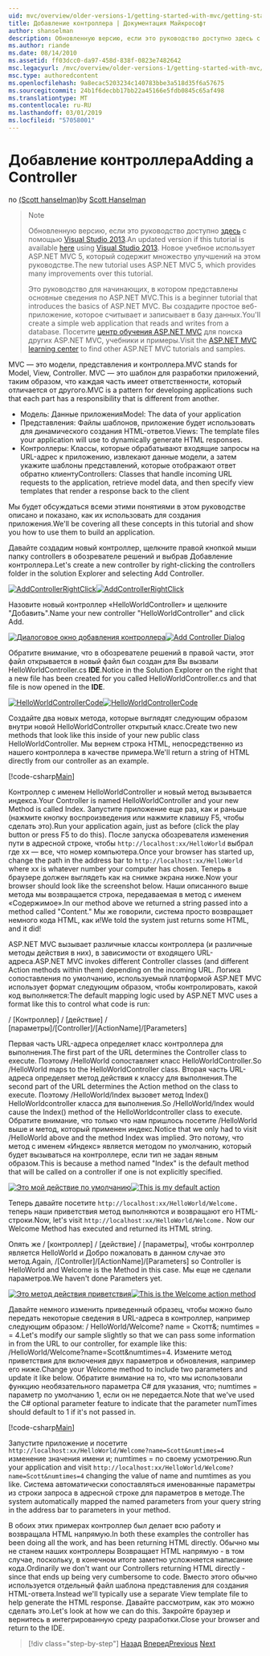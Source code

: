 ```yaml
---
uid: mvc/overview/older-versions-1/getting-started-with-mvc/getting-started-with-mvc-part2
title: Добавление контроллера | Документация Майкрософт
author: shanselman
description: Обновленную версию, если это руководство доступно здесь с помощью Visual Studio 2013. Новое учебное использует ASP.NET MVC 5, который обеспечивает множество улучшений t...
ms.author: riande
ms.date: 08/14/2010
ms.assetid: ff03dcc0-da97-458d-838f-0823e7482642
msc.legacyurl: /mvc/overview/older-versions-1/getting-started-with-mvc/getting-started-with-mvc-part2
msc.type: authoredcontent
ms.openlocfilehash: 9a8ecac5203234c140783bbe3a518d35f6a57675
ms.sourcegitcommit: 24b1f6decbb17bb22a45166e5fdb0845c65af498
ms.translationtype: MT
ms.contentlocale: ru-RU
ms.lasthandoff: 03/01/2019
ms.locfileid: "57058001"
---
```

<a name="adding-a-controller"></a><span data-ttu-id="b5315-104">Добавление контроллера</span><span class="sxs-lookup"><span data-stu-id="b5315-104">Adding a Controller</span></span>
====================
<span data-ttu-id="b5315-105">по [(Scott hanselman)](https://github.com/shanselman)</span><span class="sxs-lookup"><span data-stu-id="b5315-105">by [Scott Hanselman](https://github.com/shanselman)</span></span>

> > [!NOTE]
> > <span data-ttu-id="b5315-106">Обновленную версию, если это руководство доступно [здесь](../../getting-started/introduction/getting-started.md) с помощью [Visual Studio 2013](https://my.visualstudio.com/Downloads?q=visual%20studio%202013).</span><span class="sxs-lookup"><span data-stu-id="b5315-106">An updated version if this tutorial is available [here](../../getting-started/introduction/getting-started.md) using [Visual Studio 2013](https://my.visualstudio.com/Downloads?q=visual%20studio%202013).</span></span> <span data-ttu-id="b5315-107">Новое учебное использует ASP.NET MVC 5, который содержит множество улучшений на этом руководстве.</span><span class="sxs-lookup"><span data-stu-id="b5315-107">The new tutorial uses ASP.NET MVC 5, which provides many improvements over this tutorial.</span></span>
>
>
> <span data-ttu-id="b5315-108">Это руководство для начинающих, в котором представлены основные сведения по ASP.NET MVC.</span><span class="sxs-lookup"><span data-stu-id="b5315-108">This is a beginner tutorial that introduces the basics of ASP.NET MVC.</span></span> <span data-ttu-id="b5315-109">Вы создадите простое веб-приложение, которое считывает и записывает в базу данных.</span><span class="sxs-lookup"><span data-stu-id="b5315-109">You'll create a simple web application that reads and writes from a database.</span></span> <span data-ttu-id="b5315-110">Посетите [центр обучения ASP.NET MVC](../../../index.md) для поиска других ASP.NET MVC, учебники и примеры.</span><span class="sxs-lookup"><span data-stu-id="b5315-110">Visit the [ASP.NET MVC learning center](../../../index.md) to find other ASP.NET MVC tutorials and samples.</span></span>


<span data-ttu-id="b5315-111">MVC — это модели, представления и контроллера.</span><span class="sxs-lookup"><span data-stu-id="b5315-111">MVC stands for Model, View, Controller.</span></span> <span data-ttu-id="b5315-112">MVC — это шаблон для разработки приложений, таким образом, что каждая часть имеет ответственности, который отличается от другого.</span><span class="sxs-lookup"><span data-stu-id="b5315-112">MVC is a pattern for developing applications such that each part has a responsibility that is different from another.</span></span>

- <span data-ttu-id="b5315-113">Модель: Данные приложения</span><span class="sxs-lookup"><span data-stu-id="b5315-113">Model: The data of your application</span></span>
- <span data-ttu-id="b5315-114">Представления: Файлы шаблонов, приложение будет использовать для динамического создания HTML-ответов.</span><span class="sxs-lookup"><span data-stu-id="b5315-114">Views: The template files your application will use to dynamically generate HTML responses.</span></span>
- <span data-ttu-id="b5315-115">Контроллеры: Классы, которые обрабатывают входящие запросы на URL-адрес к приложению, извлекают данные модели, а затем укажите шаблоны представлений, которые отображают ответ обратно клиенту</span><span class="sxs-lookup"><span data-stu-id="b5315-115">Controllers: Classes that handle incoming URL requests to the application, retrieve model data, and then specify view templates that render a response back to the client</span></span>

<span data-ttu-id="b5315-116">Мы будет обсуждаться всеми этими понятиями в этом руководстве описано и показано, как их использовать для создания приложения.</span><span class="sxs-lookup"><span data-stu-id="b5315-116">We'll be covering all these concepts in this tutorial and show you how to use them to build an application.</span></span>

<span data-ttu-id="b5315-117">Давайте создадим новый контроллер, щелкните правой кнопкой мыши папку controllers в обозревателе решений и выбрав Добавление контроллера.</span><span class="sxs-lookup"><span data-stu-id="b5315-117">Let's create a new controller by right-clicking the controllers folder in the solution Explorer and selecting Add Controller.</span></span>

<span data-ttu-id="b5315-118">[![AddControllerRightClick](getting-started-with-mvc-part2/_static/image2.png)](getting-started-with-mvc-part2/_static/image1.png)</span><span class="sxs-lookup"><span data-stu-id="b5315-118">[![AddControllerRightClick](getting-started-with-mvc-part2/_static/image2.png)](getting-started-with-mvc-part2/_static/image1.png)</span></span>

<span data-ttu-id="b5315-119">Назовите новый контроллер «HelloWorldController» и щелкните "Добавить".</span><span class="sxs-lookup"><span data-stu-id="b5315-119">Name your new controller "HelloWorldController" and click Add.</span></span>

<span data-ttu-id="b5315-120">[![Диалоговое окно добавления контроллера](getting-started-with-mvc-part2/_static/image4.png)](getting-started-with-mvc-part2/_static/image3.png)</span><span class="sxs-lookup"><span data-stu-id="b5315-120">[![Add Controller Dialog](getting-started-with-mvc-part2/_static/image4.png)](getting-started-with-mvc-part2/_static/image3.png)</span></span>

<span data-ttu-id="b5315-121">Обратите внимание, что в обозревателе решений в правой части, этот файл открывается в новый файл был создан для Вы вызвали HelloWorldController.cs **IDE**.</span><span class="sxs-lookup"><span data-stu-id="b5315-121">Notice in the Solution Explorer on the right that a new file has been created for you called HelloWorldController.cs and that file is now opened in the **IDE**.</span></span>

<span data-ttu-id="b5315-122">[![HelloWorldControllerCode](getting-started-with-mvc-part2/_static/image6.png)](getting-started-with-mvc-part2/_static/image5.png)</span><span class="sxs-lookup"><span data-stu-id="b5315-122">[![HelloWorldControllerCode](getting-started-with-mvc-part2/_static/image6.png)](getting-started-with-mvc-part2/_static/image5.png)</span></span>

<span data-ttu-id="b5315-123">Создайте два новых метода, которые выглядят следующим образом внутри новой HelloWorldController открытый класс.</span><span class="sxs-lookup"><span data-stu-id="b5315-123">Create two new methods that look like this inside of your new public class HelloWorldController.</span></span> <span data-ttu-id="b5315-124">Мы вернем строка HTML, непосредственно из нашего контроллера в качестве примера.</span><span class="sxs-lookup"><span data-stu-id="b5315-124">We'll return a string of HTML directly from our controller as an example.</span></span>

[!code-csharp[Main](getting-started-with-mvc-part2/samples/sample1.cs)]

<span data-ttu-id="b5315-125">Контроллер с именем HelloWorldController и новый метод вызывается индекса.</span><span class="sxs-lookup"><span data-stu-id="b5315-125">Your Controller is named HelloWorldController and your new Method is called Index.</span></span> <span data-ttu-id="b5315-126">Запустите приложение еще раз, как и раньше (нажмите кнопку воспроизведения или нажмите клавишу F5, чтобы сделать это).</span><span class="sxs-lookup"><span data-stu-id="b5315-126">Run your application again, just as before (click the play button or press F5 to do this).</span></span> <span data-ttu-id="b5315-127">После запуска обозревателя изменения пути в адресной строке, чтобы `http://localhost:xx/HelloWorld` выбрал где xx — все, что номер компьютера.</span><span class="sxs-lookup"><span data-stu-id="b5315-127">Once your browser has started up, change the path in the address bar to `http://localhost:xx/HelloWorld` where xx is whatever number your computer has chosen.</span></span> <span data-ttu-id="b5315-128">Теперь в браузере должен выглядеть как на снимке экрана ниже.</span><span class="sxs-lookup"><span data-stu-id="b5315-128">Now your browser should look like the screenshot below.</span></span> <span data-ttu-id="b5315-129">Наши описанного выше метода мы возвращается строка, передаваемая в метод с именем «Содержимое».</span><span class="sxs-lookup"><span data-stu-id="b5315-129">In our method above we returned a string passed into a method called "Content."</span></span> <span data-ttu-id="b5315-130">Мы же говорили, система просто возвращает немного кода HTML, как и!</span><span class="sxs-lookup"><span data-stu-id="b5315-130">We told the system just returns some HTML, and it did!</span></span>

<span data-ttu-id="b5315-131">ASP.NET MVC вызывает различные классы контроллера (и различные методы действия в них), в зависимости от входящего URL-адреса.</span><span class="sxs-lookup"><span data-stu-id="b5315-131">ASP.NET MVC invokes different Controller classes (and different Action methods within them) depending on the incoming URL.</span></span> <span data-ttu-id="b5315-132">Логика сопоставления по умолчанию, используемый платформой ASP.NET MVC использует формат следующим образом, чтобы контролировать, какой код выполняется:</span><span class="sxs-lookup"><span data-stu-id="b5315-132">The default mapping logic used by ASP.NET MVC uses a format like this to control what code is run:</span></span>

<span data-ttu-id="b5315-133">/ [Контроллер] / [действие] / [параметры]</span><span class="sxs-lookup"><span data-stu-id="b5315-133">/[Controller]/[ActionName]/[Parameters]</span></span>

<span data-ttu-id="b5315-134">Первая часть URL-адреса определяет класс контроллера для выполнения.</span><span class="sxs-lookup"><span data-stu-id="b5315-134">The first part of the URL determines the Controller class to execute.</span></span> <span data-ttu-id="b5315-135">Поэтому /HelloWorld сопоставляет класс HelloWorldController.</span><span class="sxs-lookup"><span data-stu-id="b5315-135">So /HelloWorld maps to the HelloWorldController class.</span></span> <span data-ttu-id="b5315-136">Вторая часть URL-адреса определяет метод действия к классу для выполнения.</span><span class="sxs-lookup"><span data-stu-id="b5315-136">The second part of the URL determines the Action method on the class to execute.</span></span> <span data-ttu-id="b5315-137">Поэтому /HelloWorld/Index вызовет метод Index() HelloWorldcontroller класса для выполнения.</span><span class="sxs-lookup"><span data-stu-id="b5315-137">So /HelloWorld/Index would cause the Index() method of the HelloWorldcontroller class to execute.</span></span> <span data-ttu-id="b5315-138">Обратите внимание, что только что нам пришлось посетите /HelloWorld выше и метод, который применен индекс.</span><span class="sxs-lookup"><span data-stu-id="b5315-138">Notice that we only had to visit /HelloWorld above and the method Index was implied.</span></span> <span data-ttu-id="b5315-139">Это потому, что метод с именем «Индекс» является методом по умолчанию, который будет вызываться на контроллере, если тип не задан явным образом.</span><span class="sxs-lookup"><span data-stu-id="b5315-139">This is because a method named "Index" is the default method that will be called on a controller if one is not explicitly specified.</span></span>

<span data-ttu-id="b5315-140">[![Это мой действие по умолчанию](getting-started-with-mvc-part2/_static/image8.png)](getting-started-with-mvc-part2/_static/image7.png)</span><span class="sxs-lookup"><span data-stu-id="b5315-140">[![This is my default action](getting-started-with-mvc-part2/_static/image8.png)](getting-started-with-mvc-part2/_static/image7.png)</span></span>

<span data-ttu-id="b5315-141">Теперь давайте посетите `http://localhost:xx/HelloWorld/Welcome.` теперь наши приветствия метод выполняются и возвращают его HTML-строки.</span><span class="sxs-lookup"><span data-stu-id="b5315-141">Now, let's visit `http://localhost:xx/HelloWorld/Welcome.` Now our Welcome Method has executed and returned its HTML string.</span></span>

<span data-ttu-id="b5315-142">Опять же / [контроллер] / [действие] / [параметры], чтобы контроллер является HelloWorld и Добро пожаловать в данном случае это метод.</span><span class="sxs-lookup"><span data-stu-id="b5315-142">Again, /[Controller]/[ActionName]/[Parameters] so Controller is HelloWorld and Welcome is the Method in this case.</span></span> <span data-ttu-id="b5315-143">Мы еще не сделали параметров.</span><span class="sxs-lookup"><span data-stu-id="b5315-143">We haven't done Parameters yet.</span></span>

<span data-ttu-id="b5315-144">[![Это метод действия приветствия](getting-started-with-mvc-part2/_static/image10.png)](getting-started-with-mvc-part2/_static/image9.png)</span><span class="sxs-lookup"><span data-stu-id="b5315-144">[![This is the Welcome action method](getting-started-with-mvc-part2/_static/image10.png)](getting-started-with-mvc-part2/_static/image9.png)</span></span>

<span data-ttu-id="b5315-145">Давайте немного изменить приведенный образец, чтобы можно было передать некоторые сведения в URL-адреса в контроллер, например следующим образом: / HelloWorld/Welcome? name = Скотт&amp;; numtimes = = 4.</span><span class="sxs-lookup"><span data-stu-id="b5315-145">Let's modify our sample slightly so that we can pass some information in from the URL to our controller, for example like this: /HelloWorld/Welcome?name=Scott&amp;numtimes=4.</span></span> <span data-ttu-id="b5315-146">Измените метод приветствия для включения двух параметров и обновления, например его ниже.</span><span class="sxs-lookup"><span data-stu-id="b5315-146">Change your Welcome method to include two parameters and update it like below.</span></span> <span data-ttu-id="b5315-147">Обратите внимание на то, что мы использовали функцию необязательного параметра C# для указания, что; numtimes = параметр по умолчанию 1, если он не передается.</span><span class="sxs-lookup"><span data-stu-id="b5315-147">Note that we've used the C# optional parameter feature to indicate that the parameter numTimes should default to 1 if it's not passed in.</span></span>

[!code-csharp[Main](getting-started-with-mvc-part2/samples/sample2.cs)]

<span data-ttu-id="b5315-148">Запустите приложение и посетите `http://localhost:xx/HelloWorld/Welcome?name=Scott&numtimes=4` изменение значения имени и; numtimes = по своему усмотрению.</span><span class="sxs-lookup"><span data-stu-id="b5315-148">Run your application and visit `http://localhost:xx/HelloWorld/Welcome?name=Scott&numtimes=4` changing the value of name and numtimes as you like.</span></span> <span data-ttu-id="b5315-149">Система автоматически сопоставляться именованные параметры из строки запроса в адресной строке для параметров в методе.</span><span class="sxs-lookup"><span data-stu-id="b5315-149">The system automatically mapped the named parameters from your query string in the address bar to parameters in your method.</span></span>

<span data-ttu-id="b5315-150">В обоих этих примерах контроллер был делает всю работу и возвращала HTML напрямую.</span><span class="sxs-lookup"><span data-stu-id="b5315-150">In both these examples the controller has been doing all the work, and has been returning HTML directly.</span></span> <span data-ttu-id="b5315-151">Обычно мы не станем наших контроллеры Возвращает HTML напрямую - в том случае, поскольку, в конечном итоге заметно усложняется написание кода.</span><span class="sxs-lookup"><span data-stu-id="b5315-151">Ordinarily we don't want our Controllers returning HTML directly - since that ends up being very cumbersome to code.</span></span> <span data-ttu-id="b5315-152">Вместо этого обычно используется отдельный файл шаблона представления для создания HTML-ответа.</span><span class="sxs-lookup"><span data-stu-id="b5315-152">Instead we'll typically use a separate View template file to help generate the HTML response.</span></span> <span data-ttu-id="b5315-153">Давайте рассмотрим, как это можно сделать это.</span><span class="sxs-lookup"><span data-stu-id="b5315-153">Let's look at how we can do this.</span></span> <span data-ttu-id="b5315-154">Закройте браузер и вернитесь в интегрированную среду разработки.</span><span class="sxs-lookup"><span data-stu-id="b5315-154">Close your browser and return to the IDE.</span></span>

> [!div class="step-by-step"]
> <span data-ttu-id="b5315-155">[Назад](getting-started-with-mvc-part1.md)
> [Вперед](getting-started-with-mvc-part3.md)</span><span class="sxs-lookup"><span data-stu-id="b5315-155">[Previous](getting-started-with-mvc-part1.md)
[Next](getting-started-with-mvc-part3.md)</span></span>
